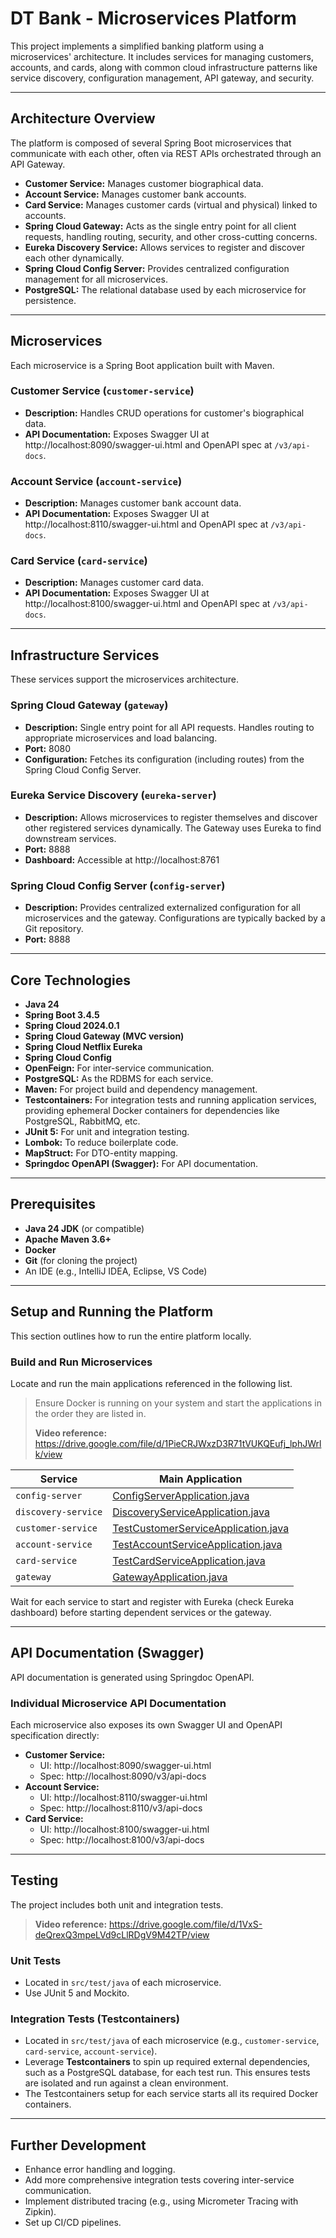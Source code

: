 # DT Bank - Microservices Platform

This project implements a simplified banking platform using a microservices' architecture.
It includes services for managing customers, accounts, and cards, along with common cloud
infrastructure patterns like service discovery, configuration management, API gateway, and
security.

---

## Architecture Overview

The platform is composed of several Spring Boot microservices that communicate with each other, often via REST APIs
orchestrated through an API Gateway.

* **Customer Service:** Manages customer biographical data.
* **Account Service:** Manages customer bank accounts.
* **Card Service:** Manages customer cards (virtual and physical) linked to accounts.
* **Spring Cloud Gateway:** Acts as the single entry point for all client requests, handling routing, security, and
  other cross-cutting concerns.
* **Eureka Discovery Service:** Allows services to register and discover each other dynamically.
* **Spring Cloud Config Server:** Provides centralized configuration management for all microservices.
* **PostgreSQL:** The relational database used by each microservice for persistence.

---

## Microservices

Each microservice is a Spring Boot application built with Maven.

### Customer Service (`customer-service`)

* **Description:** Handles CRUD operations for customer's biographical data.
* **API Documentation:** Exposes Swagger UI at http://localhost:8090/swagger-ui.html and OpenAPI spec at `/v3/api-docs`.

### Account Service (`account-service`)

* **Description:** Manages customer bank account data.
* **API Documentation:** Exposes Swagger UI at http://localhost:8110/swagger-ui.html and OpenAPI spec at `/v3/api-docs`.

### Card Service (`card-service`)

* **Description:** Manages customer card data.
* **API Documentation:** Exposes Swagger UI at http://localhost:8100/swagger-ui.html and OpenAPI spec at `/v3/api-docs`.

---

## Infrastructure Services

These services support the microservices architecture.

### Spring Cloud Gateway (`gateway`)

* **Description:** Single entry point for all API requests. Handles routing to appropriate microservices and load
  balancing.
* **Port:** 8080
* **Configuration:** Fetches its configuration (including routes) from the Spring Cloud Config Server.

### Eureka Service Discovery (`eureka-server`)

* **Description:** Allows microservices to register themselves and discover other registered services dynamically.
  The Gateway uses Eureka to find downstream services.
* **Port:** 8888
* **Dashboard:** Accessible at http://localhost:8761

### Spring Cloud Config Server (`config-server`)

* **Description:** Provides centralized externalized configuration for all microservices and the gateway. Configurations
  are typically backed by a Git repository.
* **Port:** 8888

---

## Core Technologies

* **Java 24**
* **Spring Boot 3.4.5**
* **Spring Cloud 2024.0.1**
* **Spring Cloud Gateway (MVC version)**
* **Spring Cloud Netflix Eureka**
* **Spring Cloud Config**
* **OpenFeign:** For inter-service communication.
* **PostgreSQL:** As the RDBMS for each service.
* **Maven:** For project build and dependency management.
* **Testcontainers:** For integration tests and running application services, providing ephemeral Docker containers for
  dependencies like PostgreSQL,
  RabbitMQ, etc.
* **JUnit 5:** For unit and integration testing.
* **Lombok:** To reduce boilerplate code.
* **MapStruct:** For DTO-entity mapping.
* **Springdoc OpenAPI (Swagger):** For API documentation.

---

## Prerequisites

* **Java 24 JDK** (or compatible)
* **Apache Maven 3.6+**
* **Docker**
* **Git** (for cloning the project)
* An IDE (e.g., IntelliJ IDEA, Eclipse, VS Code)

---

## Setup and Running the Platform

This section outlines how to run the entire platform locally.

### Build and Run Microservices

Locate and run the main applications referenced in the following list.

> Ensure Docker is running on your system and start the applications in the order they are listed in.
> 
> **Video reference:** https://drive.google.com/file/d/1PieCRJWxzD3R71tVUKQEufj_lphJWrlk/view

| Service             | Main Application                                                                                                                        |
|---------------------|-----------------------------------------------------------------------------------------------------------------------------------------|
| `config-server`     | [ConfigServerApplication.java](config-server/src/main/java/com/github/ajharry69/config/server/ConfigServerApplication.java)             |
| `discovery-service` | [DiscoveryServiceApplication.java](discovery-service/src/main/java/com/github/ajharry69/discovery/DiscoveryServiceApplication.java)     |
| `customer-service`  | [TestCustomerServiceApplication.java](customer-service/src/test/java/com/github/ajharry69/customer/TestCustomerServiceApplication.java) |
| `account-service`   | [TestAccountServiceApplication.java](account-service/src/test/java/com/github/ajharry69/account/TestAccountServiceApplication.java)     |
| `card-service`      | [TestCardServiceApplication.java](card-service/src/test/java/com/github/ajharry69/card/TestCardServiceApplication.java)                 |
| `gateway`           | [GatewayApplication.java](gateway/src/main/java/com/github/ajharry69/gateway/GatewayApplication.java)                                   |

Wait for each service to start and register with Eureka (check Eureka dashboard) before starting dependent services or
the gateway.

---

## API Documentation (Swagger)

API documentation is generated using Springdoc OpenAPI.

### Individual Microservice API Documentation

Each microservice also exposes its own Swagger UI and OpenAPI specification directly:

* **Customer Service:**
    * UI: http://localhost:8090/swagger-ui.html
    * Spec: http://localhost:8090/v3/api-docs
* **Account Service:**
    * UI: http://localhost:8110/swagger-ui.html
    * Spec: http://localhost:8110/v3/api-docs
* **Card Service:**
    * UI: http://localhost:8100/swagger-ui.html
    * Spec: http://localhost:8100/v3/api-docs

---

## Testing

The project includes both unit and integration tests.

> **Video reference:** https://drive.google.com/file/d/1VxS-deQrexQ3mpeLVd9cLlRDgV9M42TP/view

### Unit Tests

* Located in `src/test/java` of each microservice.
* Use JUnit 5 and Mockito.

### Integration Tests (Testcontainers)

* Located in `src/test/java` of each microservice (e.g., `customer-service`, `card-service`, `account-service`).
* Leverage **Testcontainers** to spin up required external dependencies, such as a PostgreSQL database, for each test
  run.
  This ensures tests are isolated and run against a clean environment.
* The Testcontainers setup for each service starts all its required Docker containers.

---

## Further Development

* Enhance error handling and logging.
* Add more comprehensive integration tests covering inter-service communication.
* Implement distributed tracing (e.g., using Micrometer Tracing with Zipkin).
* Set up CI/CD pipelines.


